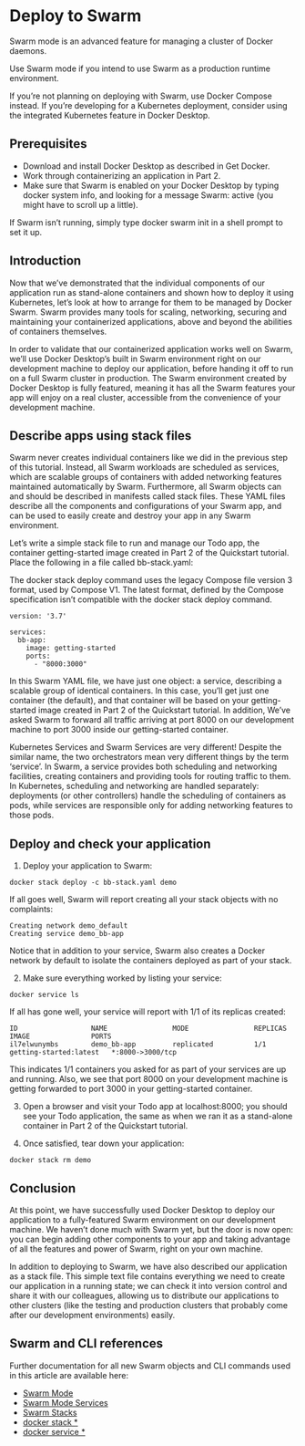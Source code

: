 # Deploy to Swarm

Swarm mode is an advanced feature for managing a cluster of Docker daemons.

Use Swarm mode if you intend to use Swarm as a production runtime environment.

If you’re not planning on deploying with Swarm, use Docker Compose instead. If you’re developing for a Kubernetes deployment, consider using the integrated Kubernetes feature in Docker Desktop.

## Prerequisites

- Download and install Docker Desktop as described in Get Docker.
- Work through containerizing an application in Part 2.
- Make sure that Swarm is enabled on your Docker Desktop by typing docker system info, and looking for a message Swarm: active (you might have to scroll up a little).

If Swarm isn’t running, simply type docker swarm init in a shell prompt to set it up.

## Introduction

Now that we’ve demonstrated that the individual components of our application run as stand-alone containers and shown how to deploy it using Kubernetes, let’s look at how to arrange for them to be managed by Docker Swarm. Swarm provides many tools for scaling, networking, securing and maintaining your containerized applications, above and beyond the abilities of containers themselves.

In order to validate that our containerized application works well on Swarm, we’ll use Docker Desktop’s built in Swarm environment right on our development machine to deploy our application, before handing it off to run on a full Swarm cluster in production. The Swarm environment created by Docker Desktop is fully featured, meaning it has all the Swarm features your app will enjoy on a real cluster, accessible from the convenience of your development machine.

## Describe apps using stack files

Swarm never creates individual containers like we did in the previous step of this tutorial. Instead, all Swarm workloads are scheduled as services, which are scalable groups of containers with added networking features maintained automatically by Swarm. Furthermore, all Swarm objects can and should be described in manifests called stack files. These YAML files describe all the components and configurations of your Swarm app, and can be used to easily create and destroy your app in any Swarm environment.

Let’s write a simple stack file to run and manage our Todo app, the container getting-started image created in Part 2 of the Quickstart tutorial. Place the following in a file called bb-stack.yaml:

The docker stack deploy command uses the legacy Compose file version 3 format, used by Compose V1. The latest format, defined by the Compose specification isn’t compatible with the docker stack deploy command.

```
version: '3.7'

services:
  bb-app:
    image: getting-started
    ports:
      - "8000:3000"
```

In this Swarm YAML file, we have just one object: a service, describing a scalable group of identical containers. In this case, you’ll get just one container (the default), and that container will be based on your getting-started image created in Part 2 of the Quickstart tutorial. In addition, We’ve asked Swarm to forward all traffic arriving at port 8000 on our development machine to port 3000 inside our getting-started container.

Kubernetes Services and Swarm Services are very different! Despite the similar name, the two orchestrators mean very different things by the term ‘service’. In Swarm, a service provides both scheduling and networking facilities, creating containers and providing tools for routing traffic to them. In Kubernetes, scheduling and networking are handled separately: deployments (or other controllers) handle the scheduling of containers as pods, while services are responsible only for adding networking features to those pods.

## Deploy and check your application

1. Deploy your application to Swarm:

```
docker stack deploy -c bb-stack.yaml demo
```

If all goes well, Swarm will report creating all your stack objects with no complaints:

```
Creating network demo_default
Creating service demo_bb-app
```

Notice that in addition to your service, Swarm also creates a Docker network by default to isolate the containers deployed as part of your stack.

2. Make sure everything worked by listing your service:

```
docker service ls
```

If all has gone well, your service will report with 1/1 of its replicas created:

```
ID                  NAME                MODE                REPLICAS            IMAGE               PORTS
il7elwunymbs        demo_bb-app         replicated          1/1                 getting-started:latest   *:8000->3000/tcp
```

This indicates 1/1 containers you asked for as part of your services are up and running. Also, we see that port 8000 on your development machine is getting forwarded to port 3000 in your getting-started container.

3. Open a browser and visit your Todo app at localhost:8000; you should see your Todo application, the same as when we ran it as a stand-alone container in Part 2 of the Quickstart tutorial.

4. Once satisfied, tear down your application:

```
docker stack rm demo
```

## Conclusion

At this point, we have successfully used Docker Desktop to deploy our application to a fully-featured Swarm environment on our development machine. We haven’t done much with Swarm yet, but the door is now open: you can begin adding other components to your app and taking advantage of all the features and power of Swarm, right on your own machine.

In addition to deploying to Swarm, we have also described our application as a stack file. This simple text file contains everything we need to create our application in a running state; we can check it into version control and share it with our colleagues, allowing us to distribute our applications to other clusters (like the testing and production clusters that probably come after our development environments) easily.

## Swarm and CLI references

Further documentation for all new Swarm objects and CLI commands used in this article are available here:

- [Swarm Mode](https://docs.docker.com/engine/swarm/)
- [Swarm Mode Services](https://docs.docker.com/engine/swarm/how-swarm-mode-works/services/)
- [Swarm Stacks](https://docs.docker.com/engine/swarm/stack-deploy/)
- [docker stack \*](https://docs.docker.com/engine/reference/commandline/stack/)
- [docker service \*](https://docs.docker.com/engine/reference/commandline/service/)

